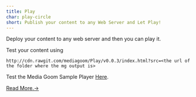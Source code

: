 ```yaml
---
title: Play
char: play-circle
short: Publish your content to any Web Server and Let Play! 
---
```


Deploy your content to any web server and then you can play it.

Test your content using 

`http://cdn.rawgit.com/mediagoom/Play/v0.0.3/index.html?src=<the url of the folder where the mg output is>`


Test the Media Goom Sample Player [Here](https://cdn.rawgit.com/mediagoom/Play/v0.0.3/index.html?src=https://cdn.rawgit.com/mediagoom/Play-dash/v0.0.2/bbb01).


[Read More.->](https://github.com/mediagoom/mg/wiki/encode)
